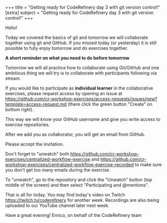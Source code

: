 +++
title = "Getting ready for CodeRefinery day 3 with git version control!"
[extra]
subject = "Getting ready for CodeRefinery day 3 with git version control!"
+++


Hello!

Today we covered the basics of git and tomorrow we will collaborate together using git and GitHub. If you missed today (or yesterday) it is still possible to fully enjoy tomorrow and do exercises together.

**A short reminder on what you need to do before tomorrow**

Tomorrow we will all practice how to collaborate using Git/GitHub and one ambitious thing we will try is to collaborate with participants following via stream.

If you would like to participate as **individual learner** in the collaborative exercises, please request access by opening an issue at 
https://github.com/cr-workshop-exercises/access-requests/issues/new?template=access-request.md (there click the green button "Create" on bottom right).

This way we will know your GitHub username and give you write access to exercise repositories.

After we add you as collaborator, you will get an email from GitHub.

Please accept the invitation.

Don't forget to "unwatch" both https://github.com/cr-workshop-exercises/centralized-workflow-exercise and https://github.com/cr-workshop-exercises/centralized-workflow-exercise-recorded to make sure you don't get too many emails during the exercise.

To "unwatch", go to the repository and click the "Unwatch" button (top middle of the screen) and then select "Participating and @mentions".

That is all for today. You may find today's video on Twitch https://twitch.tv/coderefinery for another week. Recordings are also being uploaded to our YouTube channel later next week.

Have a great evening!
Enrico, on behalf of the CodeRefinery team
